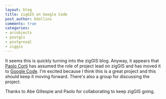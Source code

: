 ```yaml
---
layout: blog
title: zigGIS on Google Code
post_author: bdollins
comments: true
categories:
- arcobjects
- postgis
- postgresql
- ziggis
---
```


It seems this is quickly turning into the zigGIS blog. Anyway, it appears that <a href="http://www.paolocorti.net">Paolo Corti</a> has assumed the role of project lead on zigGIS and has moved it to <a href="http://code.google.com/p/ziggis/">Google Code</a>. I'm excited because I think this is a great project and this should keep it moving forward. There's also a group for discussing the project.

Thanks to Abe Gillespie and Paolo for collaborating to keep zigGIS going.